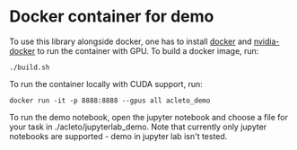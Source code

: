 # Docker container for demo
To use this library alongside docker, one has to install [docker](https://docs.docker.com/engine/install/ubuntu/) and [nvidia-docker](https://docs.nvidia.com/datacenter/cloud-native/container-toolkit/install-guide.html) to run the container with GPU.
To build a docker image, run:
```
./build.sh
```
To run the container locally with CUDA support, run:
```
docker run -it -p 8888:8888 --gpus all acleto_demo
```
To run the demo notebook, open the jupyter notebook and choose a file for your task in ./acleto/jupyterlab_demo. Note that currently only jupyter notebooks are supported - demo in jupyter lab isn't tested.